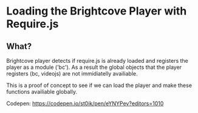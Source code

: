 # Loading the Brightcove Player with Require.js

## What?
Brightcove player detects if require.js is already loaded and registers the player as a module ('bc').
As a result the global objects that the player registers (bc, videojs) are not immidiatelly availiable.

This is a proof of concept to see if we can load the player and make these functions availiable globally.

Codepen: https://codepen.io/st0ik/pen/eYNYPev?editors=1010